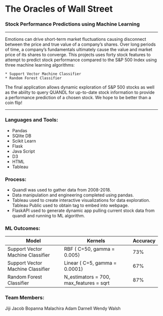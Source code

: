 # The Oracles of Wall Street
### Stock Performance Predictions using Machine Learning
____________________________________________________________________________________________________________
Emotions can drive short-term market fluctuations causing disconnect between the price and true value of a company’s shares.  Over long periods of time, a company’s fundamentals ultimately cause the value and market price of its shares to converge. This projects uses forty stock features to attempt to predict stock performance compared to the S&P 500 Index using three machine learning algorithms: 

    * Support Vector Machine Classifier
    * Random Forest Classifier

The final application allows dynamic exploration of S&P 500 stocks as well as the abiilty to query QUANDL for up-to-date stock information to provide a performance prediction of a chosen stock. We hope to be better than a coin flip!

____________________________________________________________________________________________________________

### Languages and Tools:
* Pandas
* SQlite DB
* Scikit Learn
* Flask
* Java Script
* D3
* HTML
* Tableau


### Process: 

*  Quandl was used to gather data from 2008-2018. 
*  Data manipulation and engineering completed using pandas. 
*  Tableau used to create interactive visualizations for data exploration. Tableau Public used to obtain 
   tag to embed into webpage. 
*  FlaskAPI used to generate dynamic app pulling current stock data from quandl and running to ML algorithm.

### ML Outcomes:

Model   |   Kernels   |   Accuracy
--- | --- | ---
Support Vector Machine Classifier     | RBF ( C=50, gamma = 0.005) | 73%
Support Vector Machine Classifier     | Linear ( C=5, gamma = 0.0001) | 67%
Random Forest Classifier  | N_estimators = 700, max_features = sqrt | 87%






### Team Members:
Jiji Jacob
Bopanna Malachira
Adam Darnell
Wendy Walsh